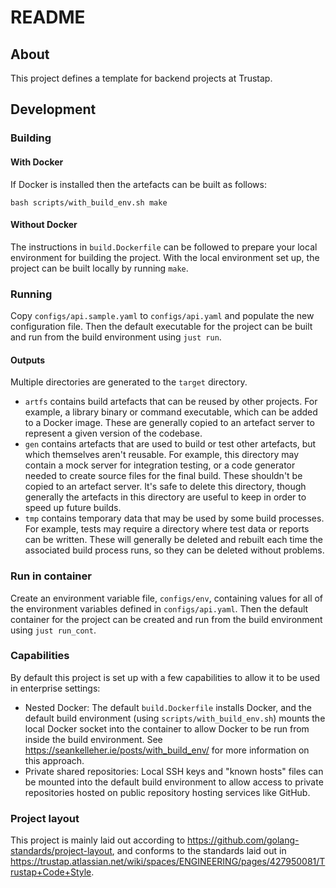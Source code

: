 README
=====

About
------

This project defines a template for backend projects at Trustap.

Development
-----------

### Building

#### With Docker

If Docker is installed then the artefacts can be built as follows:

    bash scripts/with_build_env.sh make

#### Without Docker

The instructions in `build.Dockerfile` can be followed to prepare your local
environment for building the project. With the local environment set up, the
project can be built locally by running `make`.

### Running

Copy `configs/api.sample.yaml` to `configs/api.yaml` and populate the new
configuration file. Then the default executable for the project can be built and
run from the build environment using `just run`.

#### Outputs

Multiple directories are generated to the `target` directory.

* `artfs` contains build artefacts that can be reused by other projects. For
  example, a library binary or command executable, which can be added to a
  Docker image. These are generally copied to an artefact server to represent a
  given version of the codebase.
* `gen` contains artefacts that are used to build or test other artefacts, but
  which themselves aren't reusable. For example, this directory may contain a
  mock server for integration testing, or a code generator needed to create
  source files for the final build. These shouldn't be copied to an artefact
  server. It's safe to delete this directory, though generally the artefacts in
  this directory are useful to keep in order to speed up future builds.
* `tmp` contains temporary data that may be used by some build processes. For
  example, tests may require a directory where test data or reports can be
  written. These will generally be deleted and rebuilt each time the associated
  build process runs, so they can be deleted without problems.

### Run in container

Create an environment variable file, `configs/env`, containing values for all of
the environment variables defined in `configs/api.yaml`. Then the default
container for the project can be created and run from the build environment
using `just run_cont`.

### Capabilities

By default this project is set up with a few capabilities to allow it to be used
in enterprise settings:

* Nested Docker: The default `build.Dockerfile` installs Docker, and the default
  build environment (using `scripts/with_build_env.sh`) mounts the local Docker
  socket into the container to allow Docker to be run from inside the build
  environment. See <https://seankelleher.ie/posts/with_build_env/> for more
  information on this approach.
* Private shared repositories: Local SSH keys and "known hosts" files can be
  mounted into the default build environment to allow access to private
  repositories hosted on public repository hosting services like GitHub.

### Project layout

This project is mainly laid out according to
<https://github.com/golang-standards/project-layout>, and conforms to the
standards laid out in
<https://trustap.atlassian.net/wiki/spaces/ENGINEERING/pages/427950081/Trustap+Code+Style>.
